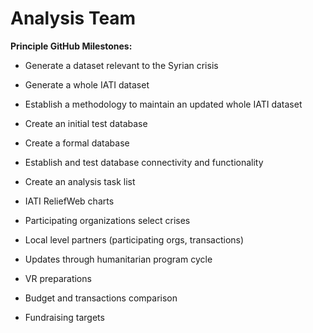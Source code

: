 # Analysis Team

**Principle GitHub Milestones:**

- Generate a dataset relevant to the Syrian crisis

- Generate a whole IATI dataset

- Establish a methodology to maintain an updated whole IATI dataset

- Create an initial test database

- Create a formal database

- Establish and test database connectivity and functionality

- Create an analysis task list

- IATI ReliefWeb charts

- Participating organizations select crises

- Local level partners (participating orgs, transactions)

- Updates through humanitarian program cycle

- VR preparations

- Budget and transactions comparison

- Fundraising targets
